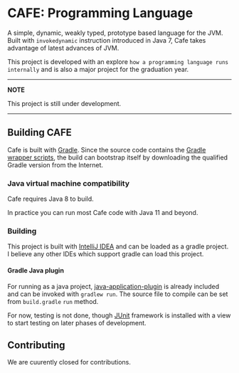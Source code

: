 # CAFE: Programming Language
A simple, dynamic, weakly typed, prototype based language for the JVM.
Built with `invokedynamic` instruction introduced in Java 7, Cafe takes advantage of latest advances of JVM.

This project is developed with an explore `how a programming language runs internally` and is also a major project for the graduation year.

---
**NOTE**

This project is still under development.

---

## Building CAFE
Cafe is built with [Gradle](https://gradle.org).
Since the source code contains the [Gradle wrapper scripts](https://docs.gradle.org/current/userguide/gradle_wrapper.html),
the build can bootstrap itself by downloading the qualified Gradle version from the Internet.

### Java virtual machine compatibility

Cafe requires Java 8 to build.

In practice you can run most Cafe code with Java 11 and beyond.

### Building

This project is built with [IntelliJ IDEA](https://www.jetbrains.com/idea/) and can be loaded as a gradle project. I believe any other IDEs which support gradle can load this project.

#### Gradle Java plugin

For running as a java project, [java-application-plugin](https://docs.gradle.org/current/userguide/java_plugin.html) is already included and can be invoked with `gradlew run`.
The source file to compile can be set from `build.gradle` `run` method.

For now, testing is not done, though [JUnit](https://junit.org/) framework is installed with a view to start testing on later phases of development.

## Contributing

We are cuurently closed for contributions.